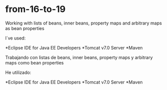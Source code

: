# from-16-to-19
Working with lists of beans, inner beans, property maps and arbitrary maps as bean properties

I´ve used:

*Eclipse IDE for Java EE Developers *Tomcat v7.0 Server *Maven

Trabajando con listas de beans, inner beans, property maps y arbitrary maps como bean properties

He utilizado:

*Eclipse IDE for Java EE Developers *Tomcat v7.0 Server *Maven
